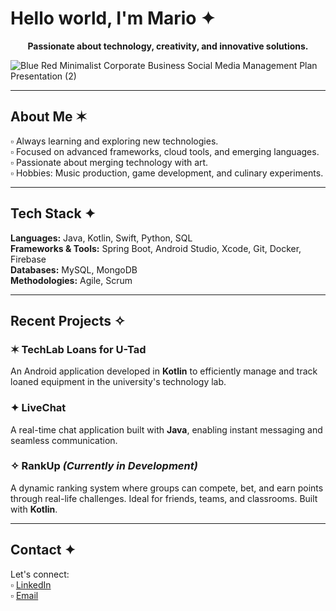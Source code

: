 # Hello world, I'm Mario ✦  

<p align="center"><strong>Passionate about technology, creativity, and innovative solutions.</strong></p>

![Blue Red Minimalist Corporate Business Social Media Management Plan Presentation (2)](https://github.com/user-attachments/assets/591fbaf6-c91c-4dd4-9269-aece121058e0)

---

## About Me ✶  
▫ Always learning and exploring new technologies.  
▫ Focused on advanced frameworks, cloud tools, and emerging languages.  
▫ Passionate about merging technology with art.  
▫ Hobbies: Music production, game development, and culinary experiments.  

---

## Tech Stack ✦  

**Languages:** Java, Kotlin, Swift, Python, SQL  
**Frameworks & Tools:** Spring Boot, Android Studio, Xcode, Git, Docker, Firebase  
**Databases:** MySQL, MongoDB  
**Methodologies:** Agile, Scrum  

---

## Recent Projects ✧  

### ✶ TechLab Loans for U-Tad  
An Android application developed in **Kotlin** to efficiently manage and track loaned equipment in the university's technology lab.  

### ✦ LiveChat  
A real-time chat application built with **Java**, enabling instant messaging and seamless communication.  

### ✧ RankUp _(Currently in Development)_  
A dynamic ranking system where groups can compete, bet, and earn points through real-life challenges. Ideal for friends, teams, and classrooms. Built with **Kotlin**.  

---

## Contact ✦  
Let's connect:  
▫ [LinkedIn](https://www.linkedin.com/in/mariovazquez/)  
▫ [Email](mailto:mariovazqueziniesta@gmail.com)  


